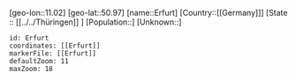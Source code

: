 ﻿---
location: [50.97,11.02]
mapzoom: [7,12] 
mapmarker: city 
type: City
tags:
- geo/City


SpocWebEntityId: 30047
isDeleted: false
confidential: public

---
[geo-lon::11.02]
[geo-lat::50.97]
[name::Erfurt]
[Country::[[Germany]]]
[State :: [[../../Thüringen]] ]
[Population::]
[Unknown::]


```leaflet
id: Erfurt
coordinates: [[Erfurt]]
markerFile: [[Erfurt]]
defaultZoom: 11 
maxZoom: 18
```
